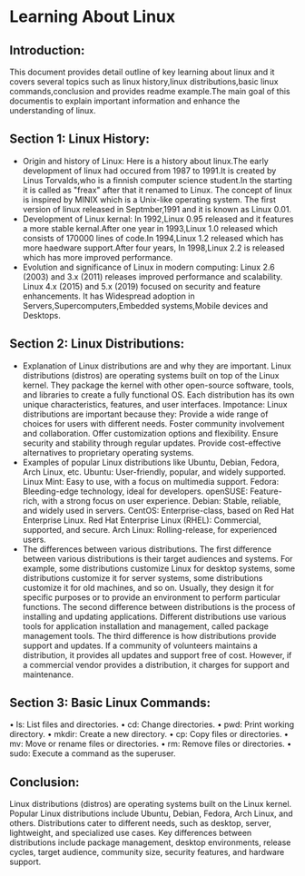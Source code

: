 # Learning About Linux
## Introduction:
This document provides detail outline of key learning about linux and it covers several topics such as linux history,linux distributions,basic linux commands,conclusion and provides readme example.The main goal of this documentis to explain important information and enhance the understanding of linux.
## Section 1: Linux History:
- Origin and history of Linux:
    Here is a history about linux.The early development of linux had occured from 1987 to 1991.It is created by Linus Torvalds,who is a finnish computer science student.In the starting it is called as "freax" after that it renamed to Linux.
    The concept of linux is inspired by MINIX which is a Unix-like operating system.
    The first version of linux released in Septmber,1991 and it is known as Linux 0.01.
- Development of Linux kernal:
    In 1992,Linux 0.95 released and it features a more stable kernal.After one year in 1993,Linux 1.0 released which consists of 170000 lines of code.In 1994,Linux 1.2 released which has more haedware support.After four years, In 1998,Linux 2.2 is released which has more improved performance.
- Evolution and significance of Linux in modern computing:
    Linux 2.6 (2003) and 3.x (2011) releases improved performance and scalability.
    Linux 4.x (2015) and 5.x (2019) focused on security and feature enhancements.
    It has Widespread adoption in Servers,Supercomputers,Embedded systems,Mobile devices and Desktops.
## Section 2: Linux Distributions:
- Explanation of Linux distributions are and why they are important.
    Linux distributions (distros) are operating systems built on top of the Linux kernel. They package the kernel with other open-source software, tools, and libraries to create a fully functional OS. Each distribution has its own unique characteristics, features, and user interfaces.
    Impotance:
    Linux distributions are important because they:
    Provide a wide range of choices for users with different needs.
    Foster community involvement and collaboration.
    Offer customization options and flexibility.
    Ensure security and stability through regular updates.
    Provide cost-effective alternatives to proprietary operating systems.
- Examples of popular Linux distributions like Ubuntu, Debian, Fedora, Arch Linux, etc.
    Ubuntu: User-friendly, popular, and widely supported.
    Linux Mint: Easy to use, with a focus on multimedia support.
    Fedora: Bleeding-edge technology, ideal for developers.
    openSUSE: Feature-rich, with a strong focus on user experience.
    Debian: Stable, reliable, and widely used in servers.
    CentOS: Enterprise-class, based on Red Hat Enterprise Linux.
    Red Hat Enterprise Linux (RHEL): Commercial, supported, and secure.
    Arch Linux: Rolling-release, for experienced users.
- The differences between various distributions.
    The first difference between various distributions is their target audiences and systems. For example, some distributions customize Linux for desktop systems, some distributions customize it for server systems, some distributions customize it for old machines, and so on. Usually, they design it for specific purposes or to provide an environment to perform particular functions.
    The second difference between distributions is the process of installing and updating applications. Different distributions use various tools for application installation and management, called package management tools.
    The third difference is how distributions provide support and updates. If a community of volunteers maintains a distribution, it provides all updates and support free of cost. However, if a commercial vendor provides a distribution, it charges for support and maintenance.
## Section 3: Basic Linux Commands:
• ls: List files and directories.
• cd: Change directories.
• pwd: Print working directory.
• mkdir: Create a new directory.
• cp: Copy files or directories.
• mv: Move or rename files or directories.
• rm: Remove files or directories.
• sudo: Execute a command as the superuser.

## Conclusion:
Linux distributions (distros) are operating systems built on the Linux kernel.
Popular Linux distributions include Ubuntu, Debian, Fedora, Arch Linux, and others.
Distributions cater to different needs, such as desktop, server, lightweight, and specialized use cases.
Key differences between distributions include package management, desktop environments, release cycles, target audience, community size, security features, and hardware support.
